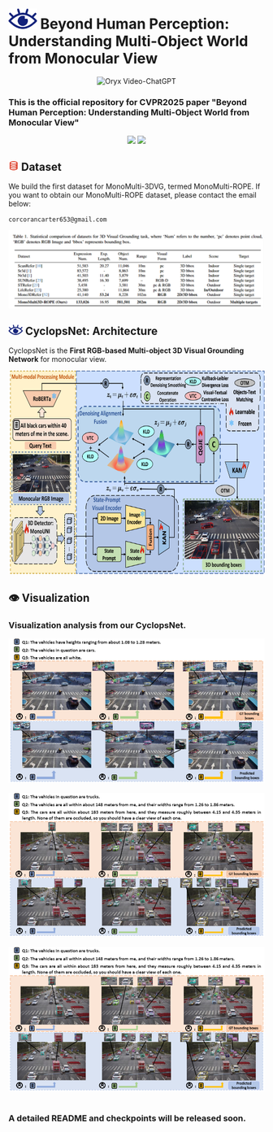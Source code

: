 # <img src="figures/Logo.png" height="40"> Beyond Human Perception: Understanding Multi-Object World from Monocular View
<p align="center">
    <img src="https://i.imgur.com/waxVImv.png" alt="Oryx Video-ChatGPT">
</p>

### This is the official repository for CVPR2025 paper **"Beyond Human Perception: Understanding Multi-Object World from Monocular View"**

<div align="center">
  <img src="figures/vs1.gif"/>
  <img src="figures/vs2.gif"/>
</div>

## <img src="figures/data_logo.png" height="20"> Dataset
We build the first dataset for MonoMulti-3DVG, termed MonoMulti-ROPE. If you want to obtain our MonoMulti-ROPE dataset, please contact the email below:
```
corcorancarter653@gmail.com
```

<div align="center">
  <img src="figures/dataset.png"/>
</div>

## <img src="figures/Logo.png" height="20"> CyclopsNet: Architecture

CyclopsNet is the **First RGB-based Multi-object 3D Visual Grounding Network** for monocular view. 
<div align="center">
  <img src="figures/framework.png"/ width="800" height="400">
</div>

## 👁️ Visualization

### Visualization analysis from our CyclopsNet.

<div align="center">
  <img src="figures/vs1.png"/>
</div>

<br>

<div align="center">
  <img src="figures/vs2.png"/>
</div>

<br>

<div align="center">
  <img src="figures/vs3.png"/>
</div>

<br>


### A detailed README and checkpoints will be released soon.
